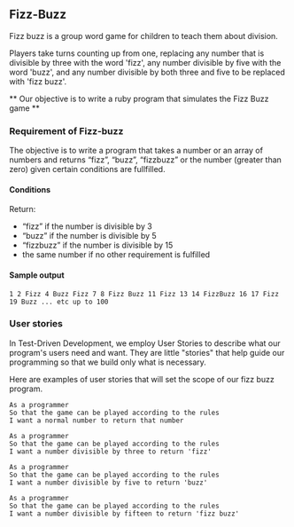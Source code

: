 ## Fizz-Buzz

Fizz buzz is a group word game for children to teach them about division. 



Players take turns counting up from one, replacing any number that is divisible by three with the word 'fizz', any number divisible by five with the word 'buzz', and any number divisible by both three and five to be replaced with 'fizz buzz'.

** Our objective is to write a ruby program that simulates the Fizz Buzz game **

### Requirement of Fizz-buzz

The objective is to write a program that takes a number or an array of numbers and returns “fizz”, “buzz”, “fizzbuzz” or the number \(greater than zero\) given certain conditions are fullfilled.

#### Conditions

Return:

* “fizz” if the number is divisible by 3
* “buzz” if the number is divisible by 5
* “fizzbuzz” if the number is divisible by 15
* the same number if no other requirement is fulfilled

#### Sample output

```
1 2 Fizz 4 Buzz Fizz 7 8 Fizz Buzz 11 Fizz 13 14 FizzBuzz 16 17 Fizz 19 Buzz ... etc up to 100
```

### User stories

In Test-Driven Development, we employ User Stories to describe what our program's users need and want. They are little "stories" that help guide our programming so that we build only what is necessary.

Here are examples of user stories that will set the scope of our fizz buzz program.

```
As a programmer
So that the game can be played according to the rules
I want a normal number to return that number
```

```
As a programmer
So that the game can be played according to the rules
I want a number divisible by three to return 'fizz'
```

```
As a programmer
So that the game can be played according to the rules
I want a number divisible by five to return 'buzz'
```

```
As a programmer
So that the game can be played according to the rules
I want a number divisible by fifteen to return 'fizz buzz'
```



